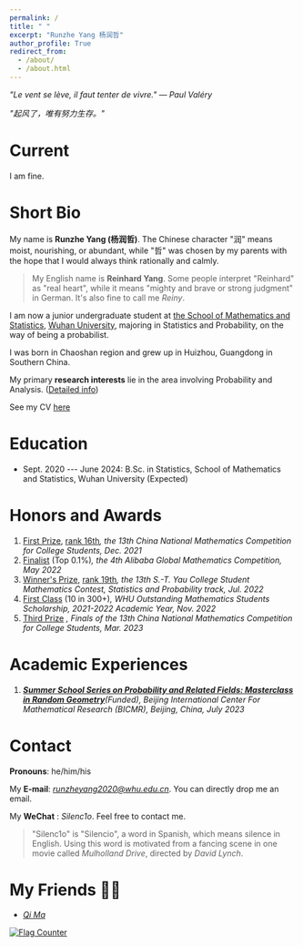 ```yaml
---
permalink: /
title: " "
excerpt: "Runzhe Yang 杨润哲"
author_profile: True
redirect_from: 
  - /about/
  - /about.html
---
```


*"Le vent se lève, il faut tenter de vivre." ― Paul Valéry*

*"起风了，唯有努力生存。"*

Current
===

I am fine.

Short Bio
===

My name is **Runzhe Yang (杨润哲)**. The Chinese character "润" means moist, nourishing, or abundant, while "哲" was chosen by my parents with the hope that I would always think rationally and calmly.
> My English name is **Reinhard Yang**. Some people interpret "Reinhard" as "real heart", while it means "mighty and brave or strong judgment" in German. It's also fine to call me *Reiny*.

I am now a junior undergraduate student at [the School of Mathematics and Statistics](http://maths.whu.edu.cn/Englishversion/), [Wuhan University](https://en.whu.edu.cn/), majoring in Statistics and Probability, on the way of being a probabilist.

I was born in Chaoshan region and grew up in Huizhou, Guangdong in Southern China.

My primary **research interests** lie in the area involving Probability and Analysis. ([Detailed info](https://gustavofri.github.io/research/))

See my CV [here](../files/cv.pdf)

Education
===

* Sept. 2020 --- June 2024: B.Sc. in Statistics, School of Mathematics and Statistics, Wuhan University (Expected)

Honors and Awards
===

1. [First Prize](../files/awards/CMC.jpg), [rank 16th](../files/awards/cmcrank.pdf)*, the 13th China National Mathematics Competition for College Students, Dec. 2021*
2. [Finalist](https://damo.alibaba.com/events/142) (Top 0.1%)*, the 4th Alibaba Global Mathematics Competition, May 2022*
3. [Winner's Prize](../files/awards/Yau-contest.jpg), [rank 19th](http://yau-contest.com/uploads/file/20220804/20220804000607_65581.pdf)*, the 13th S.-T. Yau College Student Mathematics Contest, Statistics and Probability track, Jul. 2022*
4. [First Class](http://maths.whu.edu.cn/info/1197/18654.htm) (10 in 300+)*, WHU Outstanding Mathematics Students Scholarship, 2021-2022 Academic Year, Nov. 2022*
5. [Third Prize](../files/awards/CMC2.jpg) *, Finals of the 13th China National Mathematics Competition for College Students, Mar. 2023*


Academic Experiences
===

1. ***[Summer School Series on Probability and Related Fields: Masterclass in Random Geometry](https://bicmr.pku.edu.cn/content/show/17-2928.html)**(Funded), Beijing International Center For Mathematical Research
(BICMR), Beijing, China, July 2023*   

Contact
===

**Pronouns**: he/him/his

My **E-mail**: *runzheyang2020@whu.edu.cn*. You can directly drop me an email. 

My **WeChat** : *Silenc1o*. Feel free to contact me.
>"Silenc1o" is "Silencio", a word in Spanish, which means silence in English. Using this word is motivated from a fancing scene in one movie called *Mulholland Drive*, directed by *David Lynch*.


My Friends 💃🏻 
===

* *[Qi Ma](https://maqi-math.github.io/)*

<a href="https://info.flagcounter.com/NYhr"><img src="https://s01.flagcounter.com/map/NYhr/size_m/txt_000000/border_0F0E0F/pageviews_1/viewers_0/flags_0/" alt="Flag Counter" border="0"></a>
